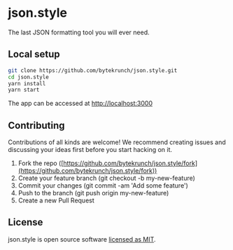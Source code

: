 # json.style

The last JSON formatting tool you will ever need.

## Local setup

```bash
git clone https://github.com/bytekrunch/json.style.git
cd json.style
yarn install
yarn start
```

The app can be accessed at [http://localhost:3000](http://localhost:3000)

## Contributing
Contributions of all kinds are welcome! We recommend creating issues and discussing your ideas first before you start hacking on it.

1. Fork the repo ([https://github.com/bytekrunch/json.style/fork](https://github.com/bytekrunch/json.style/fork))
2. Create your feature branch (git checkout -b my-new-feature)
3. Commit your changes (git commit -am 'Add some feature')
4. Push to the branch (git push origin my-new-feature)
5. Create a new Pull Request

## License

json.style is open source software [licensed as MIT](/LICENSE.md). 
